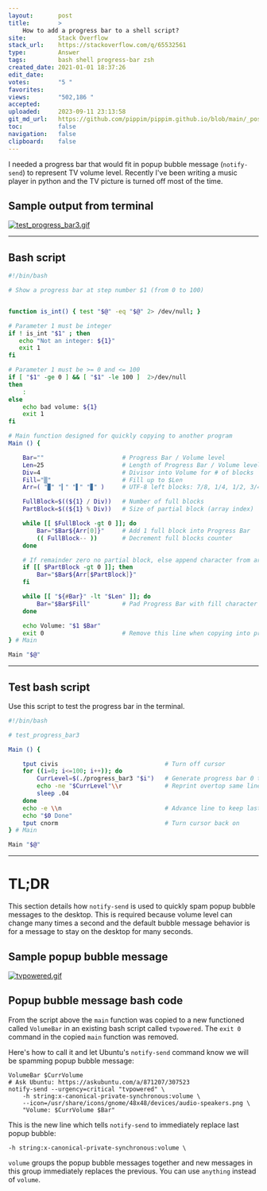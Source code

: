 ```yaml
---
layout:       post
title:        >
    How to add a progress bar to a shell script?
site:         Stack Overflow
stack_url:    https://stackoverflow.com/q/65532561
type:         Answer
tags:         bash shell progress-bar zsh
created_date: 2021-01-01 18:37:26
edit_date:    
votes:        "5 "
favorites:    
views:        "502,186 "
accepted:     
uploaded:     2023-09-11 23:13:58
git_md_url:   https://github.com/pippim/pippim.github.io/blob/main/_posts/2021/2021-01-01-How-to-add-a-progress-bar-to-a-shell-script_.md
toc:          false
navigation:   false
clipboard:    false
---
```


I needed a progress bar that would fit in popup bubble message (`notify-send`) to represent TV volume level. Recently I've been writing a music player in python and the TV picture is turned off most of the time.

## Sample output from terminal

[![test_progress_bar3.gif][1]][1]


----------


## Bash script

``` bash
#!/bin/bash

# Show a progress bar at step number $1 (from 0 to 100)


function is_int() { test "$@" -eq "$@" 2> /dev/null; } 

# Parameter 1 must be integer
if ! is_int "$1" ; then
   echo "Not an integer: ${1}"
   exit 1
fi

# Parameter 1 must be >= 0 and <= 100
if [ "$1" -ge 0 ] && [ "$1" -le 100 ]  2>/dev/null
then
    :
else
    echo bad volume: ${1}
    exit 1
fi

# Main function designed for quickly copying to another program 
Main () {

    Bar=""                      # Progress Bar / Volume level
    Len=25                      # Length of Progress Bar / Volume level
    Div=4                       # Divisor into Volume for # of blocks
    Fill="▒"                    # Fill up to $Len
    Arr=( "▉" "▎" "▌" "▊" )     # UTF-8 left blocks: 7/8, 1/4, 1/2, 3/4

    FullBlock=$((${1} / Div))   # Number of full blocks
    PartBlock=$((${1} % Div))   # Size of partial block (array index)

    while [[ $FullBlock -gt 0 ]]; do
        Bar="$Bar${Arr[0]}"     # Add 1 full block into Progress Bar
        (( FullBlock-- ))       # Decrement full blocks counter
    done

    # If remainder zero no partial block, else append character from array
    if [[ $PartBlock -gt 0 ]]; then
        Bar="$Bar${Arr[$PartBlock]}"
    fi

    while [[ "${#Bar}" -lt "$Len" ]]; do
        Bar="$Bar$Fill"         # Pad Progress Bar with fill character
    done

    echo Volume: "$1 $Bar"
    exit 0                      # Remove this line when copying into program
} # Main

Main "$@"
```


----------


## Test bash script

Use this script to test the progress bar in the terminal.

``` bash
#!/bin/bash

# test_progress_bar3

Main () {

    tput civis                              # Turn off cursor
    for ((i=0; i<=100; i++)); do
        CurrLevel=$(./progress_bar3 "$i")   # Generate progress bar 0 to 100
        echo -ne "$CurrLevel"\\r            # Reprint overtop same line
        sleep .04
    done
    echo -e \\n                             # Advance line to keep last progress
    echo "$0 Done"
    tput cnorm                              # Turn cursor back on
} # Main

Main "$@"
```


----------

# TL;DR

This section details how `notify-send` is used to quickly spam popup bubble messages to the desktop. This is required because volume level can change many times a second and the default bubble message behavior is for a message to stay on the desktop for many seconds.

## Sample popup bubble message

[![tvpowered.gif][2]][2]

## Popup bubble message bash code

From the script above the `main` function was copied to a new functioned called `VolumeBar` in an existing bash script called `tvpowered`. The `exit 0` command in the copied `main` function was removed.

Here's how to call it and let Ubuntu's `notify-send` command know we will be spamming popup bubble message:

``` 
VolumeBar $CurrVolume
# Ask Ubuntu: https://askubuntu.com/a/871207/307523
notify-send --urgency=critical "tvpowered" \
    -h string:x-canonical-private-synchronous:volume \
    --icon=/usr/share/icons/gnome/48x48/devices/audio-speakers.png \
    "Volume: $CurrVolume $Bar"
```

This is the new line which tells `notify-send` to immediately replace last popup bubble:

``` 
-h string:x-canonical-private-synchronous:volume \
```

`volume` groups the popup bubble messages together and new messages in this group immediately replaces the previous. You can use `anything` instead of `volume`.

  [1]: https://i.stack.imgur.com/gD4iz.gif
  [2]: https://i.stack.imgur.com/yYCDw.gif
